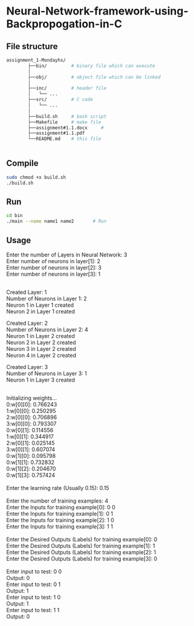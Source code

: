 # Neural-Network-framework-using-Backpropogation-in-C


## File structure
```bash
assignment_1-Mondayhs/
        ├──bin/         # binary file which can execute
        │   
        ├──obj/         # object file which can be linked
        │ 
        ├──inc/         # header file
        │   └── ...
        ├──src/         # C code
        │   └── ...
        │
        ├──build.sh     # bash script
        ├──Makefile     # make file
        ├──assignment#1.1.docx     # 
        ├──assignment#1.1.pdf
        └──README.md    # this file 
        
```


## Compile
```sh
sudo chmod +x build.sh
./build.sh
```

## Run
```sh
cd bin
./main --name name1 name2       # Run
```


## Usage

Enter the number of Layers in Neural Network: 3 <br />
Enter number of neurons in layer[1]:  2 <br />
Enter number of neurons in layer[2]:  3 <br />
Enter number of neurons in layer[3]:  1 <br />

<br />
Created Layer: 1 <br />
Number of Neurons in Layer 1: 2 <br />
Neuron 1 in Layer 1 created <br />
Neuron 2 in Layer 1 created <br />

Created Layer: 2 <br />
Number of Neurons in Layer 2: 4 <br />
Neuron 1 in Layer 2 created <br />
Neuron 2 in Layer 2 created <br />
Neuron 3 in Layer 2 created <br />
Neuron 4 in Layer 2 created <br />

Created Layer: 3 <br />
Number of Neurons in Layer 3: 1 <br />
Neuron 1 in Layer 3 created <br />

<br />
Initializing weights... <br />
0:w[0][0]: 0.766243  <br />
1:w[0][0]: 0.250295  <br />
2:w[0][0]: 0.706896  <br />
3:w[0][0]: 0.793307  <br />
0:w[0][1]: 0.114556  <br />
1:w[0][1]: 0.344917  <br />
2:w[0][1]: 0.025145  <br />
3:w[0][1]: 0.607074  <br />
0:w[1][0]: 0.095798  <br />
0:w[1][1]: 0.732832  <br />
0:w[1][2]: 0.204670  <br />
0:w[1][3]: 0.757424  <br />
<br />
Enter the learning rate (Usually 0.15):  0.15 <br />
<br />
Enter the number of training examples:  4 <br />
Enter the Inputs for training example[0]:  0 0 <br />
Enter the Inputs for training example[1]:  0 1 <br />
Enter the Inputs for training example[2]:  1 0 <br />
Enter the Inputs for training example[3]:  1 1 <br />
<br />
Enter the Desired Outputs (Labels) for training example[0]:  0 <br />
Enter the Desired Outputs (Labels) for training example[1]:  1 <br />
Enter the Desired Outputs (Labels) for training example[2]:  1 <br />
Enter the Desired Outputs (Labels) for training example[3]:  0 <br />
<br />
Enter input to test: 0 0 <br />
Output: 0 <br />
Enter input to test: 0 1 <br />
Output: 1 <br />
Enter input to test: 1 0 <br />
Output: 1 <br />
Enter input to test: 1 1 <br />
Output: 0 <br />








<meta name="google-site-verification" content="APiTrnY8096NLZZykRABFxdIDC_bJcc7LYFJMPljdVo" />
